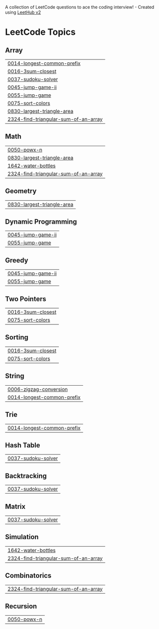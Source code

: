 A collection of LeetCode questions to ace the coding interview! - Created using [LeetHub v2](https://github.com/arunbhardwaj/LeetHub-2.0)
<!---LeetCode Topics Start-->
# LeetCode Topics
## Array
|  |
| ------- |
| [0014-longest-common-prefix](https://github.com/Neeraja824/LEETCODE/tree/master/0014-longest-common-prefix) |
| [0016-3sum-closest](https://github.com/Neeraja824/LEETCODE/tree/master/0016-3sum-closest) |
| [0037-sudoku-solver](https://github.com/Neeraja824/LEETCODE/tree/master/0037-sudoku-solver) |
| [0045-jump-game-ii](https://github.com/Neeraja824/LEETCODE/tree/master/0045-jump-game-ii) |
| [0055-jump-game](https://github.com/Neeraja824/LEETCODE/tree/master/0055-jump-game) |
| [0075-sort-colors](https://github.com/Neeraja824/LEETCODE/tree/master/0075-sort-colors) |
| [0830-largest-triangle-area](https://github.com/Neeraja824/LEETCODE/tree/master/0830-largest-triangle-area) |
| [2324-find-triangular-sum-of-an-array](https://github.com/Neeraja824/LEETCODE/tree/master/2324-find-triangular-sum-of-an-array) |
## Math
|  |
| ------- |
| [0050-powx-n](https://github.com/Neeraja824/LEETCODE/tree/master/0050-powx-n) |
| [0830-largest-triangle-area](https://github.com/Neeraja824/LEETCODE/tree/master/0830-largest-triangle-area) |
| [1642-water-bottles](https://github.com/Neeraja824/LEETCODE/tree/master/1642-water-bottles) |
| [2324-find-triangular-sum-of-an-array](https://github.com/Neeraja824/LEETCODE/tree/master/2324-find-triangular-sum-of-an-array) |
## Geometry
|  |
| ------- |
| [0830-largest-triangle-area](https://github.com/Neeraja824/LEETCODE/tree/master/0830-largest-triangle-area) |
## Dynamic Programming
|  |
| ------- |
| [0045-jump-game-ii](https://github.com/Neeraja824/LEETCODE/tree/master/0045-jump-game-ii) |
| [0055-jump-game](https://github.com/Neeraja824/LEETCODE/tree/master/0055-jump-game) |
## Greedy
|  |
| ------- |
| [0045-jump-game-ii](https://github.com/Neeraja824/LEETCODE/tree/master/0045-jump-game-ii) |
| [0055-jump-game](https://github.com/Neeraja824/LEETCODE/tree/master/0055-jump-game) |
## Two Pointers
|  |
| ------- |
| [0016-3sum-closest](https://github.com/Neeraja824/LEETCODE/tree/master/0016-3sum-closest) |
| [0075-sort-colors](https://github.com/Neeraja824/LEETCODE/tree/master/0075-sort-colors) |
## Sorting
|  |
| ------- |
| [0016-3sum-closest](https://github.com/Neeraja824/LEETCODE/tree/master/0016-3sum-closest) |
| [0075-sort-colors](https://github.com/Neeraja824/LEETCODE/tree/master/0075-sort-colors) |
## String
|  |
| ------- |
| [0006-zigzag-conversion](https://github.com/Neeraja824/LEETCODE/tree/master/0006-zigzag-conversion) |
| [0014-longest-common-prefix](https://github.com/Neeraja824/LEETCODE/tree/master/0014-longest-common-prefix) |
## Trie
|  |
| ------- |
| [0014-longest-common-prefix](https://github.com/Neeraja824/LEETCODE/tree/master/0014-longest-common-prefix) |
## Hash Table
|  |
| ------- |
| [0037-sudoku-solver](https://github.com/Neeraja824/LEETCODE/tree/master/0037-sudoku-solver) |
## Backtracking
|  |
| ------- |
| [0037-sudoku-solver](https://github.com/Neeraja824/LEETCODE/tree/master/0037-sudoku-solver) |
## Matrix
|  |
| ------- |
| [0037-sudoku-solver](https://github.com/Neeraja824/LEETCODE/tree/master/0037-sudoku-solver) |
## Simulation
|  |
| ------- |
| [1642-water-bottles](https://github.com/Neeraja824/LEETCODE/tree/master/1642-water-bottles) |
| [2324-find-triangular-sum-of-an-array](https://github.com/Neeraja824/LEETCODE/tree/master/2324-find-triangular-sum-of-an-array) |
## Combinatorics
|  |
| ------- |
| [2324-find-triangular-sum-of-an-array](https://github.com/Neeraja824/LEETCODE/tree/master/2324-find-triangular-sum-of-an-array) |
## Recursion
|  |
| ------- |
| [0050-powx-n](https://github.com/Neeraja824/LEETCODE/tree/master/0050-powx-n) |
<!---LeetCode Topics End-->